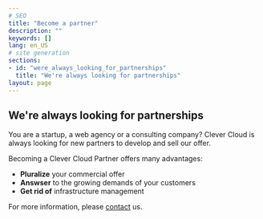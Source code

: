 ```yaml
---
# SEO
title: "Become a partner"
description: ""
keywords: []
lang: en_US
# site generation
sections:
- id: "were_always_looking_for_partnerships"
  title: "We're always looking for partnerships"
layout: page
---
```

## We're always looking for partnerships 

You are a startup, a web agency or a consulting company? Clever Cloud is always looking for new partners to develop and sell our offer.

Becoming a Clever Cloud Partner offers many advantages:
* **Pluralize** your commercial offer
* **Answser** to the growing demands of your customers
* **Get rid of** infrastructure management

For more information, please [contact](/contact.html) us.
